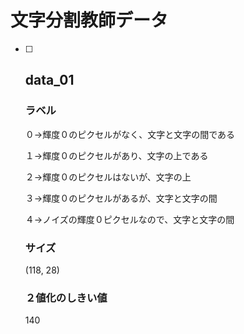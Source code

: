 # 文字分割教師データ

- [ ] ## data_01

  ### ラベル

  ０→輝度０のピクセルがなく、文字と文字の間である

  １→輝度０のピクセルがあり、文字の上である

  ２→輝度０のピクセルはないが、文字の上

  ３→輝度０のピクセルがあるが、文字と文字の間

  ４→ノイズの輝度０ピクセルなので、文字と文字の間

  ### サイズ

  (118, 28)
  
  ### ２値化のしきい値
  
  140
  
  

